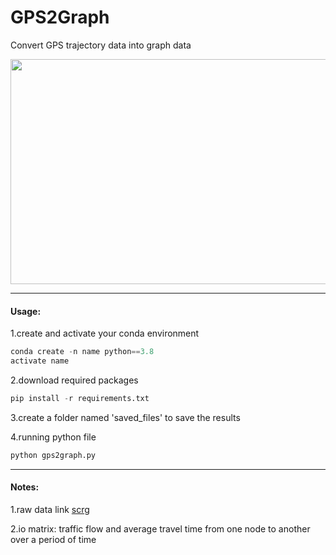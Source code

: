 # GPS2Graph
Convert GPS trajectory data into graph data

<img decoding="async" src="https://github.com/zachysun/Gps2graph/blob/main/imgs/diagrammatic.png" width="800" height="360">

***

#### Usage:

1.create and activate your conda environment

```python
conda create -n name python==3.8
activate name
```

2.download required packages

```python
pip install -r requirements.txt
```

3.create a folder named 'saved_files' to save the results

4.running python file

```python
python gps2graph.py
```

***

#### Notes:

1.raw data link [scrg](https://cse.hkust.edu.hk/scrg/)

2.io matrix: traffic flow and average travel time from one node to another over a period of time